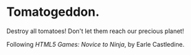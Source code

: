 # Tomatogeddon.

Destroy all tomatoes! Don't let them reach our precious planet!

Following *HTML5 Games: Novice to Ninja*, by Earle Castledine.
